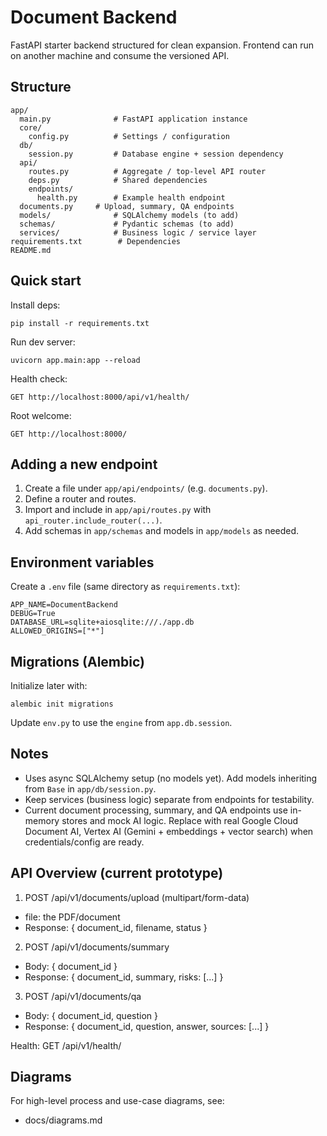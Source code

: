 # Document Backend

FastAPI starter backend structured for clean expansion. Frontend can run on another machine and consume the versioned API.

## Structure
```
app/
  main.py              # FastAPI application instance
  core/
    config.py          # Settings / configuration
  db/
    session.py         # Database engine + session dependency
  api/
    routes.py          # Aggregate / top-level API router
    deps.py            # Shared dependencies
    endpoints/
      health.py        # Example health endpoint
  documents.py     # Upload, summary, QA endpoints
  models/              # SQLAlchemy models (to add)
  schemas/             # Pydantic schemas (to add)
  services/            # Business logic / service layer
requirements.txt        # Dependencies
README.md
```

## Quick start
Install deps:
```
pip install -r requirements.txt
```
Run dev server:
```
uvicorn app.main:app --reload
```
Health check:
```
GET http://localhost:8000/api/v1/health/
```
Root welcome:
```
GET http://localhost:8000/
```

## Adding a new endpoint
1. Create a file under `app/api/endpoints/` (e.g. `documents.py`).
2. Define a router and routes.
3. Import and include in `app/api/routes.py` with `api_router.include_router(...)`.
4. Add schemas in `app/schemas` and models in `app/models` as needed.

## Environment variables
Create a `.env` file (same directory as `requirements.txt`):
```
APP_NAME=DocumentBackend
DEBUG=True
DATABASE_URL=sqlite+aiosqlite:///./app.db
ALLOWED_ORIGINS=["*"]
```

## Migrations (Alembic)
Initialize later with:
```
alembic init migrations
```
Update `env.py` to use the `engine` from `app.db.session`.

## Notes
- Uses async SQLAlchemy setup (no models yet). Add models inheriting from `Base` in `app/db/session.py`.
- Keep services (business logic) separate from endpoints for testability.
 - Current document processing, summary, and QA endpoints use in-memory stores and mock AI logic. Replace with real Google Cloud Document AI, Vertex AI (Gemini + embeddings + vector search) when credentials/config are ready.

## API Overview (current prototype)

1. POST /api/v1/documents/upload (multipart/form-data)
  - file: the PDF/document
  - Response: { document_id, filename, status }
2. POST /api/v1/documents/summary
  - Body: { document_id }
  - Response: { document_id, summary, risks: [...] }
3. POST /api/v1/documents/qa
  - Body: { document_id, question }
  - Response: { document_id, question, answer, sources: [...] }

Health:
GET /api/v1/health/

## Diagrams

For high-level process and use-case diagrams, see:

- docs/diagrams.md
